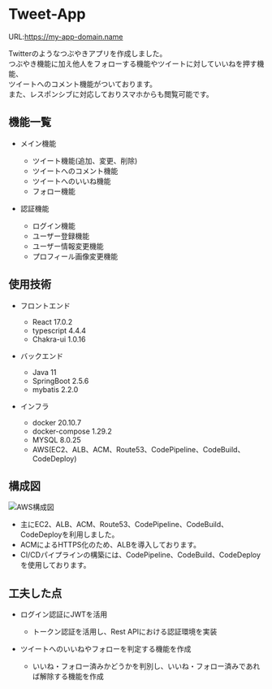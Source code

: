 # Tweet-App

URL:https://my-app-domain.name

Twitterのようなつぶやきアプリを作成しました。  
つぶやき機能に加え他人をフォローする機能やツイートに対していいねを押す機能、  
ツイートへのコメント機能がついております。  
また、レスポンシブに対応しておりスマホからも閲覧可能です。

## 機能一覧
- メイン機能
  - ツイート機能(追加、変更、削除)
  - ツイートへのコメント機能
  - ツイートへのいいね機能
  - フォロー機能

- 認証機能
  - ログイン機能
  - ユーザー登録機能
  - ユーザー情報変更機能
  - プロフィール画像変更機能

## 使用技術
- フロントエンド
  - React 17.0.2
  - typescript 4.4.4
  - Chakra-ui 1.0.16

- バックエンド
  - Java 11
  - SpringBoot 2.5.6
  - mybatis 2.2.0

- インフラ
  - docker 20.10.7
  - docker-compose 1.29.2
  - MYSQL 8.0.25
  - AWS(EC2、ALB、ACM、Route53、CodePipeline、CodeBuild、CodeDeploy)

## 構成図
![AWS構成図](https://user-images.githubusercontent.com/95522385/147403840-76b84c93-1674-4d6a-a8ca-d49f89682814.png)
- 主にEC2、ALB、ACM、Route53、CodePipeline、CodeBuild、CodeDeployを利用しました。
- ACMによるHTTPS化のため、ALBを導入しております。
- CI/CDパイプラインの構築には、CodePipeline、CodeBuild、CodeDeployを使用しております。

## 工夫した点
- ログイン認証にJWTを活用
  - トークン認証を活用し、Rest APIにおける認証環境を実装

- ツイートへのいいねやフォローを判定する機能を作成
  - いいね・フォロー済みかどうかを判別し、いいね・フォロー済みであれば解除する機能を作成
